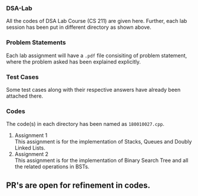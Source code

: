 ### DSA-Lab
All the codes of DSA Lab Course (CS 211) are given here. Further, each lab session has been put in different directory as shown above.

### Problem Statements
Each lab assignment will have a ```.pdf``` file consisiting of problem statement, where the problem asked has been explained explicitly.

### Test Cases
Some test cases along with their respective answers have already been attached there.

### Codes
The code(s) in each directory has been named as ```180010027.cpp```.

1. Assignment 1\
  This assignment is for the implementation of Stacks, Queues and Doubly Linked Lists.
2. Assignment 2\
  This assignment is for the implementation of Binary Search Tree and all the related operations in BSTs.

## PR's are open for refinement in codes.
